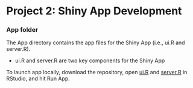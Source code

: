 # Project 2: Shiny App Development
### App folder

The App directory contains the app files for the Shiny App (i.e., ui.R and server.R).
 - ui.R and server.R are two key components for the Shiny App 

To launch app locally, download the repository, open [ui.R](./ui.R) and [server.R](./server.R) in RStudio, and hit Run App.
